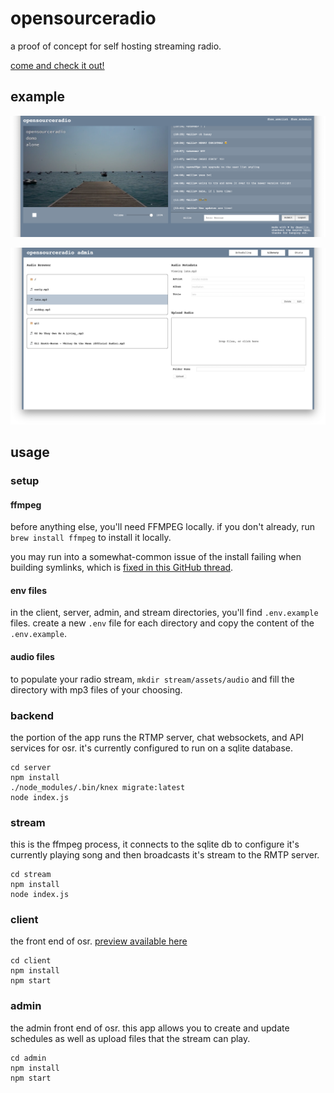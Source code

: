 # opensourceradio

a proof of concept for self hosting streaming radio.

[come and check it out!](http://radio.yomills.com)

## example

![example stream](example.png)

![admin library](admin-library.png)

## usage

### setup

#### ffmpeg

before anything else, you'll need FFMPEG locally. if you don't already, run `brew install ffmpeg` to install it locally.

you may run into a somewhat-common issue of the install failing when building symlinks, which is [fixed in this GitHub thread](https://github.com/Homebrew/homebrew-core/issues/30652#issuecomment-410645836).

#### env files

in the client, server, admin, and stream directories, you'll find `.env.example` files. create a new `.env` file for each directory and copy the content of the `.env.example`.

#### audio files

to populate your radio stream, `mkdir stream/assets/audio` and fill the directory with mp3 files of your choosing.

### backend

the portion of the app runs the RTMP server, chat websockets, and API services for osr. it's currently configured to run on a sqlite database.

```
cd server
npm install
./node_modules/.bin/knex migrate:latest
node index.js
```

### stream

this is the ffmpeg process, it connects to the sqlite db to configure it's currently playing song and then broadcasts it's stream to the RMTP server.

```
cd stream
npm install
node index.js
```

### client

the front end of osr. [preview available here](http://radio.yomills.com)

```
cd client
npm install
npm start
```

### admin

the admin front end of osr. this app allows you to create and update schedules as well as upload files that the stream can play.

```
cd admin
npm install
npm start
```
